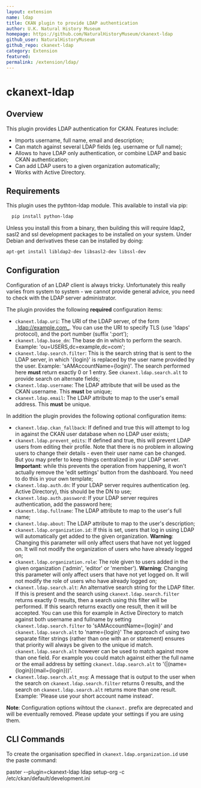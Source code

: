```yaml
---
layout: extension
name: ldap
title: CKAN plugin to provide LDAP authentication
author: U.K. Natural History Museum
homepage: https://github.com/NaturalHistoryMuseum/ckanext-ldap
github_user: NaturalHistoryMuseum
github_repo: ckanext-ldap
category: Extension
featured: 
permalink: /extension/ldap/
---
```



ckanext-ldap
============

Overview
--------

This plugin provides LDAP authentication for CKAN. Features include:

-   Imports username, full name, email and description;
-   Can match against several LDAP fields (eg. username or full name);
-   Allows to have LDAP only authentication, or combine LDAP and basic CKAN authentication;
-   Can add LDAP users to a given organization automatically;
-   Works with Active Directory.

Requirements
------------

This plugin uses the pythton-ldap module. This available to install via pip:

``` sh
  pip install python-ldap
```

Unless you install this from a binary, then building this will require ldap2, sasl2 and ssl development packages to be installed on your system. Under Debian and derivatives these can be installed by doing:

``` sh
apt-get install libldap2-dev libsasl2-dev libssl-dev
```

Configuration
-------------

Configuration of an LDAP client is always tricky. Unfortunately this really varies from system to system - we cannot provide general advice, you need to check with the LDAP server administrator.

The plugin provides the following **required** configuration items:

-   `ckanext.ldap.uri`: The URI of the LDAP server, of the form \_<ldap://example.com_>. You can use the URI to specify TLS (use 'ldaps' protocol), and the port number (suffix ':port');
-   `ckanext.ldap.base_dn`: The base dn in which to perform the search. Example: 'ou=USERS,dc=example,dc=com';
-   `ckanext.ldap.search.filter`: This is the search string that is sent to the LDAP server, in which '{login}' is replaced by the user name provided by the user. Example: 'sAMAccountName={login}'. The search performed here **must** return exactly 0 or 1 entry. See `ckanext.ldap.search.alt` to provide search on alternate fields;
-   `ckanext.ldap.username`: The LDAP attribute that will be used as the CKAN username. This **must** be unique;
-   `ckanext.ldap.email`: The LDAP attribute to map to the user's email address. This **must** be unique.

In addition the plugin provides the following optional configuration items:

-   `ckanext.ldap.ckan_fallback`: If defined and true this will attempt to log in against the CKAN user database when no LDAP user exists;
-   `ckanext.ldap.prevent_edits`: If defined and true, this will prevent LDAP users from editing their profile. Note that there is no problem in allowing users to change their details - even their user name can be changed. But you may prefer to keep things centralized in your LDAP server. **Important**: while this prevents the operation from happening, it won't actually remove the 'edit settings' button from the dashboard. You need to do this in your own template;
-   `ckanext.ldap.auth.dn`: If your LDAP server requires authentication (eg. Active Directory), this should be the DN to use;
-   `ckanext.ldap.auth.password`: If your LDAP server requires authentication, add the password here;
-   `ckanext.ldap.fullname`: The LDAP attribute to map to the user's full name;
-   `ckanext.ldap.about`: The LDAP attribute to map to the user's description;
-   `ckanext.ldap.organization.id`: If this is set, users that log in using LDAP will automatically get added to the given organization. **Warning**: Changing this parameter will only affect users that have not yet logged on. It will not modify the organization of users who have already logged on;
-   `ckanext.ldap.organization.role`: The role given to users added in the given organization ('admin', 'editor' or 'member'). **Warning**: Changing this parameter will only affect users that have not yet logged on. It will not modify the role of users who have already logged on;
-   `ckanext.ldap.search.alt`: An alternative search string for the LDAP filter. If this is present and the search using `ckanext.ldap.search.filter` returns exactly 0 results, then a search using this filter will be performed. If this search returns exactly one result, then it will be accepted. You can use this for example in Active Directory to match against both username and fullname by setting `ckanext.ldap.search.filter` to 'sAMAccountName={login}' and `ckanext.ldap.search.alt` to 'name={login}'
    The approach of using two separate filter strings (rather than one with an or statement) ensures that priority will always be given to the unique id match. `ckanext.ldap.search.alt` however can be used to match against more than one field. For example you could match against either the full name or the email address by setting `ckanext.ldap.search.alt` to '(|(name={login})(mail={login}))'.
-   `ckanext.ldap.search.alt_msg`: A message that is output to the user when the search on `ckanext.ldap.search.filter` returns 0 results, and the search on `ckanext.ldap.search.alt` returns more than one result. Example: 'Please use your short account name instead'.

**Note**: Configuration options wihtout the `ckanext.` prefix are deprecated and will be eventually removed. Please update your settings if you are using them.

CLI Commands
------------

To create the organisation specified in `ckanext.ldap.organization.id` use the paste command:

paster --plugin=ckanext-ldap ldap setup-org -c /etc/ckan/default/development.ini

